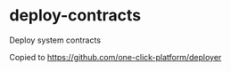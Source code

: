 # deploy-contracts
Deploy system contracts

Copied to https://github.com/one-click-platform/deployer
